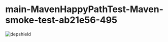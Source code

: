 # main-MavenHappyPathTest-Maven-smoke-test-ab21e56-495

![depshield](https://depshield.sonatype.org/badges/depshield-prod/main-MavenHappyPathTest-Maven-smoke-test-ab21e56-495/depshield.svg)